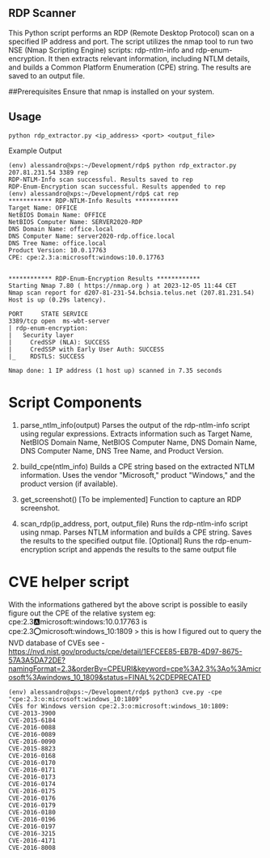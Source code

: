 ## RDP Scanner
This Python script performs an RDP (Remote Desktop Protocol) scan on a specified IP address and port. The script utilizes the nmap tool to run two NSE (Nmap Scripting Engine) scripts: rdp-ntlm-info and rdp-enum-encryption. It then extracts relevant information, including NTLM details, and builds a Common Platform Enumeration (CPE) string. The results are saved to an output file.

##Prerequisites
Ensure that nmap is installed on your system.

## Usage
```
python rdp_extractor.py <ip_address> <port> <output_file>

```

Example Output
```
(env) alessandro@xps:~/Development/rdp$ python rdp_extractor.py 207.81.231.54 3389 rep
RDP-NTLM-Info scan successful. Results saved to rep
RDP-Enum-Encryption scan successful. Results appended to rep
(env) alessandro@xps:~/Development/rdp$ cat rep 
************ RDP-NTLM-Info Results ************
Target Name: OFFICE
NetBIOS Domain Name: OFFICE
NetBIOS Computer Name: SERVER2020-RDP
DNS Domain Name: office.local
DNS Computer Name: server2020-rdp.office.local
DNS Tree Name: office.local
Product Version: 10.0.17763
CPE: cpe:2.3:a:microsoft:windows:10.0.17763


************ RDP-Enum-Encryption Results ************
Starting Nmap 7.80 ( https://nmap.org ) at 2023-12-05 11:44 CET
Nmap scan report for d207-81-231-54.bchsia.telus.net (207.81.231.54)
Host is up (0.29s latency).

PORT     STATE SERVICE
3389/tcp open  ms-wbt-server
| rdp-enum-encryption: 
|   Security layer
|     CredSSP (NLA): SUCCESS
|     CredSSP with Early User Auth: SUCCESS
|_    RDSTLS: SUCCESS

Nmap done: 1 IP address (1 host up) scanned in 7.35 seconds

```

# Script Components

1. parse_ntlm_info(output)
Parses the output of the rdp-ntlm-info script using regular expressions.
Extracts information such as Target Name, NetBIOS Domain Name, NetBIOS Computer Name, DNS Domain Name, DNS Computer Name, DNS Tree Name, and Product Version.

2. build_cpe(ntlm_info)
Builds a CPE string based on the extracted NTLM information.
Uses the vendor "Microsoft," product "Windows," and the product version (if available).

3. get_screenshot()
[To be implemented] Function to capture an RDP screenshot.

4. scan_rdp(ip_address, port, output_file)
Runs the rdp-ntlm-info script using nmap.
Parses NTLM information and builds a CPE string.
Saves the results to the specified output file.
[Optional] Runs the rdp-enum-encryption script and appends the results to the same output file

# CVE helper script

With the informations gathered byt the above script is possible to easily figure out the CPE of the relative system
eg: cpe:2.3:a:microsoft:windows:10.0.17763 is cpe:2.3:o:microsoft:windows_10:1809 > this is how I figured out to query
the NVD database of CVEs see - https://nvd.nist.gov/products/cpe/detail/1EFCEE85-EB7B-4D97-8675-57A3A5DA72DE?namingFormat=2.3&orderBy=CPEURI&keyword=cpe%3A2.3%3Ao%3Amicrosoft%3Awindows_10_1809&status=FINAL%2CDEPRECATED

```
(env) alessandro@xps:~/Development/rdp$ python3 cve.py -cpe "cpe:2.3:o:microsoft:windows_10:1809"
CVEs for Windows version cpe:2.3:o:microsoft:windows_10:1809:
CVE-2013-3900
CVE-2015-6184
CVE-2016-0088
CVE-2016-0089
CVE-2016-0090
CVE-2015-8823
CVE-2016-0168
CVE-2016-0170
CVE-2016-0171
CVE-2016-0173
CVE-2016-0174
CVE-2016-0175
CVE-2016-0176
CVE-2016-0179
CVE-2016-0180
CVE-2016-0196
CVE-2016-0197
CVE-2016-3215
CVE-2016-4171
CVE-2016-8008

```
